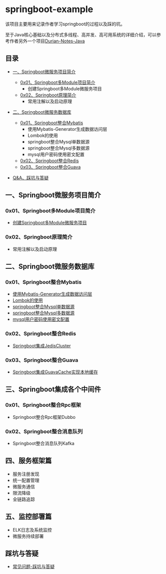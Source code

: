 # springboot-example
   该项目主要用来记录作者学习springboot的过程以及踩的坑。
   
   至于Java核心基础以及分布式多线程、高并发、高可用系统的详细介绍，可以参考作者另外一个项目[Durian-Notes-Java](https://github.com/DurianCoder/Durian-Notes-Java)
    
<!-- GFM-TOC -->
## 目录
* [一、Springboot微服务项目简介](#一Springboot微服务项目简介)
    * [0x01、Springboot多Module项目简介](#0x01Springboot多Module项目简介)
        * 创建Springboot多Module微服务项目
    * [0x02、Springboot原理简介](#0x02Springboot原理简介)
        * 常用注解以及启动原理

* [二、Springboot微服务数据库](#二Springboot微服务数据库)
    * [0x01、Springboot整合Mybatis](#0x01Springboot整合Mybatis)
        * 使用Mybatis-Generator生成数据访问层
        * Lombok的使用
        * springboot整合Mysql单数据源
        * springboot整合Mysql多数据源
        * mysql用户密码使用密文配置
    * [0x02、Springboot整合Redis](#0x02Springboot整合Redis)
    * [0x03、Springboot整合Guava](#0x03Springboot整合Guava)

* [Q&A、踩坑与答疑](#踩坑与答疑)

<!-- GFM-TOC -->


## 一、Springboot微服务项目简介
### 0x01、Springboot多Module项目简介
- [创建Springboot多Module微服务项目](https://github.com/DurianCoder/springboot-example/blob/master/notes/Springboot创建多Module微服务项目.md)

### 0x02、Springboot原理简介
- 常用注解以及启动原理

## 二、Springboot微服务数据库
### 0x01、Springboot整合Mybatis
- [使用Mybatis-Generator生成数据访问层](https://github.com/DurianCoder/springboot-example/blob/master/notes/Mybatis-Generator生成数据访问层.md)
- [Lombok的使用](https://github.com/DurianCoder/springboot-example/blob/master/notes/Lombok的使用.md)
- [springboot整合Mysql单数据源](https://github.com/DurianCoder/springboot-example/blob/master/notes/springboot整合Mysql单数据源.md)
- [springboot整合Mysql多数据源](https://github.com/DurianCoder/springboot-example/blob/master/notes/springboot整合Mysql多数据源.md)
- [mysql用户密码使用密文配置](https://github.com/DurianCoder/springboot-example/blob/master/notes/mysql用户密码使用密文配置.md)

### 0x02、Springboot整合Redis
- [Springboot集成JedisCluster](https://github.com/DurianCoder/springboot-example/blob/master/notes/Springboot集成JedisCluster.md)

### 0x03、Springboot整合Guava
- [Springboot集成GuavaCache实现本地缓存](https://github.com/DurianCoder/springboot-example/blob/master/notes/Springboot集成GuavaCache实现本地缓存.md)


## 三、Springboot集成各个中间件
### 0x01、Springboot整合Rpc框架
- Springboot整合Rpc框架Dubbo

### 0x02、Springboot整合消息队列
- Springboot整合消息队列Kafka

## 四、服务框架篇
- 服务注册发现
- 统一配置管理
- 微服务通信
- 限流降级
- 全链路追踪

## 五、监控部署篇
- ELK日志及系统监控
- 微服务持续部署


## 踩坑与答疑
- [常见问题-踩坑与答疑](https://github.com/DurianCoder/springboot-example/blob/master/notes/踩坑与答疑.md)

